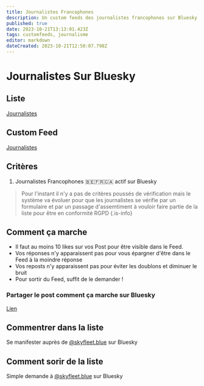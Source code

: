 ```yaml
---
title: Journalistes Francophones
description: Un custom feeds des journalistes francophones sur Bluesky
published: true
date: 2023-10-21T13:13:01.423Z
tags: customfeeds, journalisme
editor: markdown
dateCreated: 2023-10-21T12:50:07.798Z
---
```


# Journalistes Sur Bluesky

## Liste

[Journalistes](https://bsky.app/profile/skyfleet.blue/lists/3kcamwfdufc2w)

## Custom Feed

[Journalistes](https://bsky.app/profile/did:plc:gc7pqgc337bwj2n5mbnkixzk/feed/aaafckt74ab56)

## Critères

1. Journalistes Francophones 🇧🇪🇫🇷🇨🇦 actif sur Bluesky

> Pour l'instant il n'y a pas de critères poussés de vérification
> mais le système va évoluer pour que les journalistes se vérifie par un formulaire et par un passage d'assemtiment à vouloir faire partie de la liste pour être en conformité RGPD
{.is-info}

## Comment ça marche 


- Il faut au moins 10 likes sur vos Post pour être visible dans le Feed. 
- Vos réponses n'y apparaissent pas pour vous épargner d'être dans le Feed à la moindre réponse 
- Vos reposts n'y apparaissent pas pour éviter les doublons et diminuer le bruit
- Pour sortir du Feed, suffit de le demander !

### Partager le post comment ça marche sur Bluesky

[Lien](https://bsky.app/profile/did:plc:gc7pqgc337bwj2n5mbnkixzk/post/3kcb3csu34y2a)


## Commentrer dans la liste

Se manifester auprès de [@skyfleet.blue](https://bsky.app/profile/skyfleet.blue) sur Bluesky

## Comment sorir de la liste

Simple demande à [@skyfleet.blue](https://bsky.app/profile/skyfleet.blue) sur Bluesky


## 